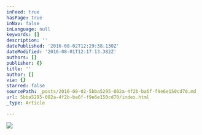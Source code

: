 ```yaml
---
inFeed: true
hasPage: true
inNav: false
inLanguage: null
keywords: []
description: ''
datePublished: '2016-08-02T12:29:38.130Z'
dateModified: '2016-08-01T12:17:13.382Z'
authors: []
publisher: {}
title: ''
author: []
via: {}
starred: false
sourcePath: _posts/2016-08-02-5bba5295-082a-4f2b-ba6f-f9e6e150cd70.md
url: 5bba5295-082a-4f2b-ba6f-f9e6e150cd70/index.html
_type: Article

---
```

![](https://the-grid-user-content.s3-us-west-2.amazonaws.com/91abbe00-87d3-4f70-9cb8-005d5e55d6ed.jpg)